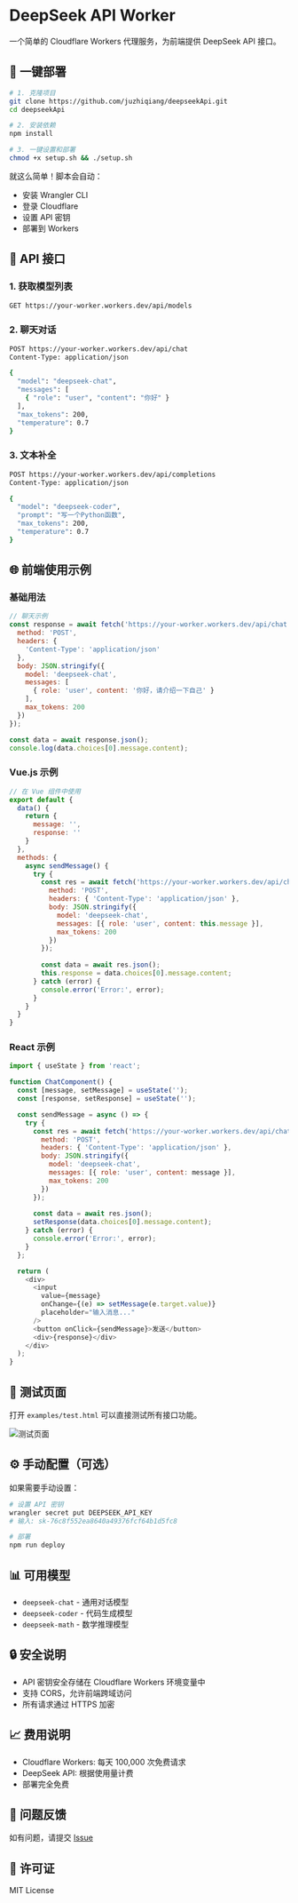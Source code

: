 # DeepSeek API Worker

一个简单的 Cloudflare Workers 代理服务，为前端提供 DeepSeek API 接口。

## 🚀 一键部署

```bash
# 1. 克隆项目
git clone https://github.com/juzhiqiang/deepseekApi.git
cd deepseekApi

# 2. 安装依赖
npm install

# 3. 一键设置和部署
chmod +x setup.sh && ./setup.sh
```

就这么简单！脚本会自动：
- 安装 Wrangler CLI
- 登录 Cloudflare
- 设置 API 密钥
- 部署到 Workers

## 📡 API 接口

### 1. 获取模型列表
```bash
GET https://your-worker.workers.dev/api/models
```

### 2. 聊天对话
```bash
POST https://your-worker.workers.dev/api/chat
Content-Type: application/json

{
  "model": "deepseek-chat",
  "messages": [
    { "role": "user", "content": "你好" }
  ],
  "max_tokens": 200,
  "temperature": 0.7
}
```

### 3. 文本补全
```bash
POST https://your-worker.workers.dev/api/completions
Content-Type: application/json

{
  "model": "deepseek-coder",
  "prompt": "写一个Python函数",
  "max_tokens": 200,
  "temperature": 0.7
}
```

## 🌐 前端使用示例

### 基础用法
```javascript
// 聊天示例
const response = await fetch('https://your-worker.workers.dev/api/chat', {
  method: 'POST',
  headers: {
    'Content-Type': 'application/json'
  },
  body: JSON.stringify({
    model: 'deepseek-chat',
    messages: [
      { role: 'user', content: '你好，请介绍一下自己' }
    ],
    max_tokens: 200
  })
});

const data = await response.json();
console.log(data.choices[0].message.content);
```

### Vue.js 示例
```javascript
// 在 Vue 组件中使用
export default {
  data() {
    return {
      message: '',
      response: ''
    }
  },
  methods: {
    async sendMessage() {
      try {
        const res = await fetch('https://your-worker.workers.dev/api/chat', {
          method: 'POST',
          headers: { 'Content-Type': 'application/json' },
          body: JSON.stringify({
            model: 'deepseek-chat',
            messages: [{ role: 'user', content: this.message }],
            max_tokens: 200
          })
        });
        
        const data = await res.json();
        this.response = data.choices[0].message.content;
      } catch (error) {
        console.error('Error:', error);
      }
    }
  }
}
```

### React 示例
```javascript
import { useState } from 'react';

function ChatComponent() {
  const [message, setMessage] = useState('');
  const [response, setResponse] = useState('');

  const sendMessage = async () => {
    try {
      const res = await fetch('https://your-worker.workers.dev/api/chat', {
        method: 'POST',
        headers: { 'Content-Type': 'application/json' },
        body: JSON.stringify({
          model: 'deepseek-chat',
          messages: [{ role: 'user', content: message }],
          max_tokens: 200
        })
      });
      
      const data = await res.json();
      setResponse(data.choices[0].message.content);
    } catch (error) {
      console.error('Error:', error);
    }
  };

  return (
    <div>
      <input 
        value={message} 
        onChange={(e) => setMessage(e.target.value)} 
        placeholder="输入消息..." 
      />
      <button onClick={sendMessage}>发送</button>
      <div>{response}</div>
    </div>
  );
}
```

## 🧪 测试页面

打开 `examples/test.html` 可以直接测试所有接口功能。

![测试页面](https://your-worker.workers.dev)

## ⚙️ 手动配置（可选）

如果需要手动设置：

```bash
# 设置 API 密钥
wrangler secret put DEEPSEEK_API_KEY
# 输入: sk-76c8f552ea8640a49376fcf64b1d5fc8

# 部署
npm run deploy
```

## 📊 可用模型

- `deepseek-chat` - 通用对话模型
- `deepseek-coder` - 代码生成模型  
- `deepseek-math` - 数学推理模型

## 🔒 安全说明

- API 密钥安全存储在 Cloudflare Workers 环境变量中
- 支持 CORS，允许前端跨域访问
- 所有请求通过 HTTPS 加密

## 📈 费用说明

- Cloudflare Workers: 每天 100,000 次免费请求
- DeepSeek API: 根据使用量计费
- 部署完全免费

## 🤝 问题反馈

如有问题，请提交 [Issue](https://github.com/juzhiqiang/deepseekApi/issues)

## 📄 许可证

MIT License